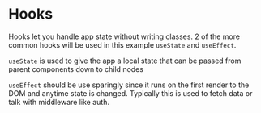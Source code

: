 # Hooks

Hooks let you handle app state without writing classes.
2 of the more common hooks will be used in this example `useState` and `useEffect`.

`useState` is used to give the app a local state that can be passed from parent components down to child nodes

`useEffect` should be use sparingly since it runs on the first render to the DOM and anytime state is changed. Typically this is used to fetch data
or talk with middleware like auth.
